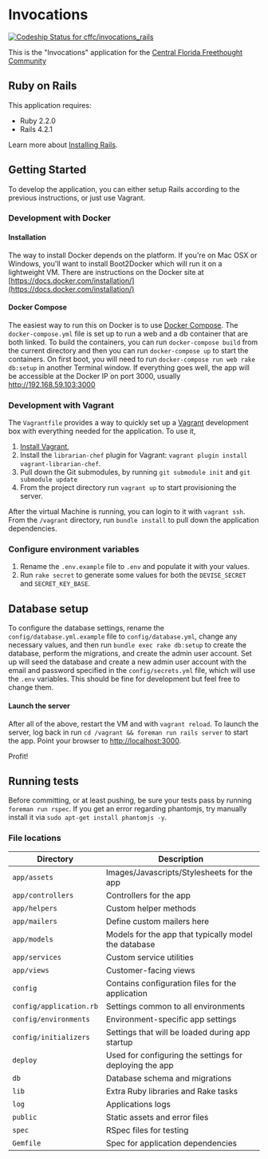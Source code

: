 # Invocations

[ ![Codeship Status for cffc/invocations_rails](https://codeship.io/projects/3d507700-fa9a-0131-1e8f-52190bbde1aa/status)](https://codeship.io/projects/29068)

This is the "Invocations" application for the [Central Florida Freethought Community](http://cflfreethought.org/)

## Ruby on Rails

This application requires:

- Ruby 2.2.0
- Rails 4.2.1

Learn more about [Installing Rails](http://railsapps.github.io/installing-rails.html).

## Getting Started

To develop the application, you can either setup Rails according to the previous instructions, or just use Vagrant.

### Development with Docker

#### Installation

The way to install Docker depends on the platform. If you're on Mac OSX or Windows, you'll want to install Boot2Docker which will run it on a lightweight VM. There are instructions on the Docker site at [https://docs.docker.com/installation/](https://docs.docker.com/installation/)

#### Docker Compose

The easiest way to run this on Docker is to use [Docker Compose](https://docs.docker.com/compose/). The `docker-compose.yml` file is set up to run a web and a db container that are both linked. To build the containers, you can run `docker-compose build` from the current directory and then you can run `docker-compose up` to start the containers. On first boot, you will need to run `docker-compose run web rake db:setup` in another Terminal window. If everything goes well, the app will be accessible at the Docker IP on port 3000, usually http://192.168.59.103:3000

### Development with Vagrant

The `Vagrantfile` provides a way to quickly set up a [Vagrant](http://vagrantup.com) development box with everything needed for the application. To use it, 

1. [Install Vagrant](http://docs.vagrantup.com/v2/installation/index.html), 
2. Install the `librarian-chef` plugin for Vagrant: `vagrant plugin install vagrant-librarian-chef`. 
3. Pull down the Git submodules, by running `git submodule init` and `git submodule update`
4. From the project directory run `vagrant up` to start provisioning the server.

After the virtual Machine is running, you can login to it with `vagrant ssh`. From the `/vagrant` directory, run `bundle install` to pull down the application dependencies.

### Configure environment variables
1. Rename the `.env.example` file to `.env` and populate it with your values.
2. Run `rake secret` to generate some values for both the `DEVISE_SECRET` and `SECRET_KEY_BASE`. 

## Database setup
To configure the database settings, rename the `config/database.yml.example` file to `config/database.yml`, change any necessary values, and then run `bundle exec rake db:setup` to create the database, perform the migrations, and create the admin user account.
Set up will seed the database and create a new admin user account with the email and password specified in the `config/secrets.yml` file, which will use the `.env` variables. This should be fine for development but feel free to change them.


#### Launch the server
After all of the above, restart the VM and with `vagrant reload`. To launch the server, log back in run `cd /vagrant && foreman run rails server` to start the app. Point your browser to [http://localhost:3000](http://localhost:3000).

Profit!

## Running tests
Before committing, or at least pushing, be sure your tests pass by running `foreman run rspec`. If you get an error regarding phantomjs, try manually install it via `sudo apt-get install phantomjs -y`.

### File locations

| Directory | Description |
| -------- | -------- |
| `app/assets` | Images/Javascripts/Stylesheets for the app |
| `app/controllers` | Controllers for the app |
| `app/helpers` | Custom helper methods |
| `app/mailers` | Define custom mailers here |
| `app/models` | Models for the app that typically model the database |
| `app/services` | Custom service utilities |
| `app/views` | Customer-facing views |
| `config` | Contains configuration files for the application |
| `config/application.rb` | Settings common to all environments |
| `config/environments` | Environment-specific app settings |
| `config/initializers` | Settings that will be loaded during app startup |
| `deploy` | Used for configuring the settings for deploying the app |
| `db` | Database schema and migrations |
| `lib` | Extra Ruby libraries and Rake tasks |
| `log` | Applications logs |
| `public` | Static assets and error files |
| `spec` | RSpec files for testing |
| `Gemfile` | Spec for application dependencies |